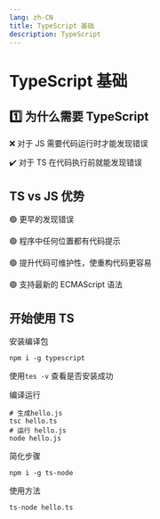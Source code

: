 ```yaml
---
lang: zh-CN
title: TypeScript 基础
description: TypeScript
---
```


# TypeScript 基础

## :one: 为什么需要 TypeScript

:x: 对于 JS 需要代码运行时才能发现错误

:heavy_check_mark: 对于 TS 在代码执行前就能发现错误

## TS vs JS 优势

:green_circle: 更早的发现错误

:green_circle: 程序中任何位置都有代码提示

:green_circle: 提升代码可维护性，使重构代码更容易

:green_circle: 支持最新的 ECMAScript 语法

## 开始使用 TS

安装编译包

```shell
npm i -g typescript
```

使用`tes -v` 查看是否安装成功

编译运行

```shell
# 生成hello.js
tsc hello.ts
# 运行 hello.js
node hello.js
```

简化步骤

```shell
npm i -g ts-node
```

使用方法

```shell
ts-node hello.ts
```
